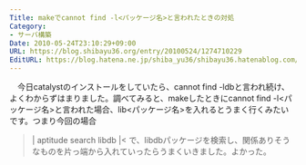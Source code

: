 ```yaml
---
Title: makeでcannot find -l<パッケージ名>と言われたときの対処
Category:
- サーバ構築
Date: 2010-05-24T23:10:29+09:00
URL: https://blog.shibayu36.org/entry/20100524/1274710229
EditURL: https://blog.hatena.ne.jp/shiba_yu36/shibayu36.hatenablog.com/atom/entry/12704591929888039207
---
```


　今日catalystのインストールをしていたら、cannot find -ldbと言われ続け、よくわからずはまりました。調べてみると、makeしたときにcannot find -l<パッケージ名>と言われた場合、lib<パッケージ名>を入れるとうまく行くみたいです。つまり今回の場合

>|
aptitude search libdb
|<
で、libdbパッケージを検索し、関係ありそうなものを片っ端から入れていったらうまくいきました。よかった。
